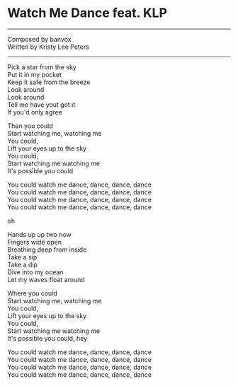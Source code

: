 # Watch Me Dance feat. KLP  
***  
Composed by banvox  
Written by Kristy Lee Peters  

***  
Pick a star from the sky  
Put it in my pocket  
Keep it safe from the breeze  
Look around  
Look around  
Tell me have yout got it  
If you'd only agree  

Then you could  
Start watching me, watching me  
You could,  
Lift your eyes up to the sky  
You could,  
Start watching me watching me  
It's possible you could  

You could watch me dance, dance, dance, dance  
You could watch me dance, dance, dance, dance  
You could watch me dance, dance, dance, dance  
You could watch me dance, dance, dance, dance  

oh  

Hands up up two now  
Fingers wide open  
Breathing deep from inside  
Take a sip  
Take a dip  
Dive into my ocean  
Let my waves float around  

Where you could  
Start watching me, watching me  
You could,  
Lift your eyes up to the sky  
You could,  
Start watching me watching me  
It's possible you could, hey  

You could watch me dance, dance, dance, dance  
You could watch me dance, dance, dance, dance  
You could watch me dance, dance, dance, dance  
You could watch me dance, dance, dance, dance  

